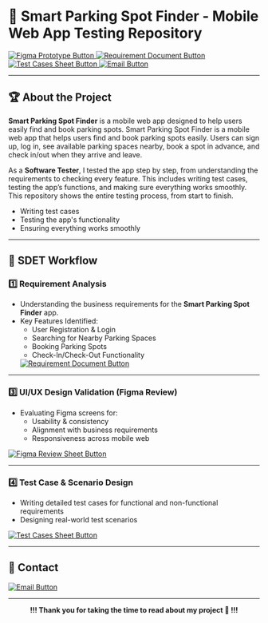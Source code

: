 # 🎯 Smart Parking Spot Finder - Mobile Web App Testing Repository
<!-- 
## 🖼️ Figma Prototype  
<a href="https://www.figma.com/proto/0PnZt0Hvtg2zU8ABjrTlrg/GoPark?t=U3QpWOpIxiwEfmsI-1&scaling=min-zoom&content-scaling=fixed&page-id=0%3A1&node-id=23-3&starting-point-node-id=23%3A3" target="_blank">
  <img src="https://img.shields.io/badge/View-Figma_Design-blue?style=for-the-badge&logo=figma" alt="Figma Prototype Button"> 
</a>
-->
<!-- Requirement Document Button -->
<!-- Figma Prototype Button -->
<a href="YOUR_FIGMA_LINK_HERE" target="_blank">
  <img src="https://img.shields.io/badge/View-Figma_Design-3498db?style=for-the-badge&logo=figma&logoColor=white" alt="Figma Prototype Button">
</a>

<a href="https://github.com/Dudekula-Abbas/Go-Park_SDET/blob/main/Go-Park%20Requirement.docx" target="_blank">
  <img src="https://img.shields.io/badge/View-Requirement_Document-1abc9c?style=for-the-badge&logo=readthedocs&logoColor=white" alt="Requirement Document Button">
</a>

<!-- Test Cases Sheet Button -->
<a href="https://github.com/Dudekula-Abbas/Go-Park_SDET/blob/main/Go-Park%20Test%20Cases.xlsx" target="_blank">
  <img src="https://img.shields.io/badge/View-Test_Cases_Sheet-e67e22?style=for-the-badge&logo=buffer&logoColor=white" alt="Test Cases Sheet Button">
</a>

<!-- Email Button -->
<a href="mailto:your-abbasd3732@gmail.com" target="_blank">
  <img src="https://img.shields.io/badge/Contact-Me-e74c3c?style=for-the-badge&logo=gmail&logoColor=white" alt="Email Button">
</a>



---    


## 🏆 About the Project

**Smart Parking Spot Finder** is a mobile web app designed to help users easily find and book parking spots. Smart Parking Spot Finder is a mobile web app that helps users find and book parking spots easily. Users can sign up, log in, see available parking spaces nearby, book a spot in advance, and check in/out when they arrive and leave.

As a **Software Tester**, I tested the app step by step, from understanding the requirements to checking every feature. This includes writing test cases, testing the app’s functions, and making sure everything works smoothly. This repository shows the entire testing process, from start to finish.

- Writing test cases  
- Testing the app's functionality  
- Ensuring everything works smoothly  
---

## 📌 SDET Workflow

### 1️⃣ Requirement Analysis
- Understanding the business requirements for the **Smart Parking Spot Finder** app.
- Key Features Identified:
  - User Registration & Login  
  - Searching for Nearby Parking Spaces  
  - Booking Parking Spots  
  - Check-In/Check-Out Functionality  
   <a href="https://github.com/Dudekula-Abbas/Go-Park_SDET/blob/main/Go-Park%20Requirement.docx" target="_blank">
  <img src="https://img.shields.io/badge/View-Requirement_Document-green?style=for-the-badge" alt="Requirement Document Button">
</a>


---


### 3️⃣ UI/UX Design Validation (Figma Review)
- Evaluating Figma screens for:  
  - Usability & consistency  
  - Alignment with business requirements  
  - Responsiveness across  mobile web  
<a href="https://www.figma.com/proto/0PnZt0Hvtg2zU8ABjrTlrg/GoPark?t=U3QpWOpIxiwEfmsI-1&scaling=min-zoom&content-scaling=fixed&page-id=0%3A1&node-id=23-3&starting-point-node-id=23%3A3" target="_blank">
  <img src="https://img.shields.io/badge/View-Figma_Review_Sheet-purple?style=for-the-badge" alt="Figma Review Sheet Button">
</a>

---

### 4️⃣ Test Case & Scenario Design
- Writing detailed test cases for functional and non-functional requirements  
- Designing real-world test scenarios  
<a href="https://github.com/Dudekula-Abbas/Go-Park_SDET/blob/main/Go-Park%20Test%20Cases.xlsx" target="_blank">
  <img src="https://img.shields.io/badge/View-Test_Cases_Sheet-orange?style=for-the-badge" alt="Test Cases Sheet Button">
</a>

---

## 📧 Contact  
<a href="abbasd3732@gmail.com">
  <img src="https://img.shields.io/badge/Contact-Me-red?style=for-the-badge&logo=gmail" alt="Email Button">
</a>

---

<div align="center">

**!!! Thank you for taking the time to read about my project 🚀 !!!** 
</div>


